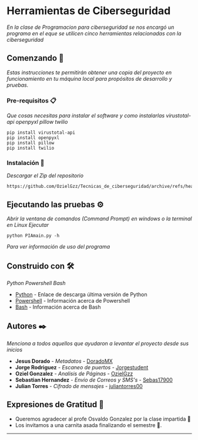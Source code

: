 # Herramientas de Ciberseguridad

_En la clase de Programacion para ciberseguridad se nos encargó un programa en el eque se utilicen cinco herramientas relacionadas con la ciberseguridad_

## Comenzando 🚀

_Estas instrucciones te permitirán obtener una copia del proyecto en funcionamiento en tu máquina local para propósitos de desarrollo y pruebas._



### Pre-requisitos 📋

_Que cosas necesitas para instalar el software y como instalarlas_
_virustotal-api_
_openpyxl_
_pillow_
_twilio_

```
pip install virustotal-api
pip install openpyxl
pip install pillow
pip install twilio
```

### Instalación 🔧

_Descargar el Zip del repositorio_

```
https://github.com/OzielGzz/Tecnicas_de_ciberseguridad/archive/refs/heads/main.zip
```

## Ejecutando las pruebas ⚙️

_Abrir la ventana de comandos (Command Prompt) en windows o la terminal en Linux_
_Ejecutar_

```
python PIAmain.py -h
```
_Para ver información de uso del programa_


## Construido con 🛠️

_Python_
_Powershell_
_Bash_

* [Python](https://www.python.org/downloads/) - Enlace de descarga última versión de Python
* [Powershell](https://docs.microsoft.com/en-us/powershell/scripting/overview?view=powershell-7.2) - Información acerca de Powershell
* [Bash](https://es.wikipedia.org/wiki/Bash) - Información acerca de Bash


## Autores ✒️

_Menciona a todos aquellos que ayudaron a levantar el proyecto desde sus inicios_

* **Jesus Dorado** - *Metadatos* - [DoradoMX](https://github.com/DoradoMx)
* **Jorge Rodriguez** - *Escaneo de puertos* - [Jorgestudent](https://github.com/Jorgestudent)
* **Oziel Gonzalez** - *Analisis de Páginas* - [OzielGzz](https://github.com/OzielGzz)
* **Sebastian Hernandez** - *Envio de Correos y SMS's* - [Sebas17900](https://github.com/Sebas17900)
* **Julian Torres** - *Cifrado de mensajes* - [juliantorres00](https://github.com/juliantorres00)


## Expresiones de Gratitud 🎁

* Queremos agradecer al profe Osvaldo Gonzalez por la clase impartida 📢
* Los invitamos a una carnita asada finalizando el semestre 🍺. 

---


